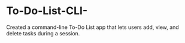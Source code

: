 # To-Do-List-CLI-
Created a command-line To-Do List app that lets users add, view, and delete tasks during a session.
